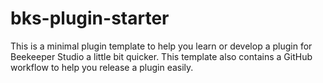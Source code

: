 # bks-plugin-starter

This is a minimal plugin template to help you learn or develop a plugin for Beekeeper Studio a little bit quicker. This template also contains a GitHub workflow to help you release a plugin easily.
